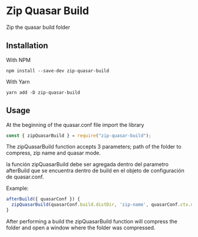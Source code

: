 # Zip Quasar Build

Zip the quasar build folder

## Installation

With NPM

```
npm install --save-dev zip-quasar-build
```

With Yarn

```
yarn add -D zip-quasar-build
```

## Usage

At the beginning of the quasar.conf file import the library

```js
const { zipQuasarBuild } = require("zip-quasar-build");
```

The zipQuasarBuild function accepts 3 parameters; path of the folder to compress, zip name and quasar mode.

la función zipQuasarBuild debe ser agregada dentro del parametro afterBuild que se encuentra dentro de build en el objeto de configuración de quasar.conf.

Example:

```js
afterBuild({ quasarConf }) {
  zipQuasarBuild(quasarConf.build.distDir, 'zip-name', quasarConf.ctx.modeName)
}
```

After performing a build the zipQuasarBuild function will compress the folder and open a window where the folder was compressed.
